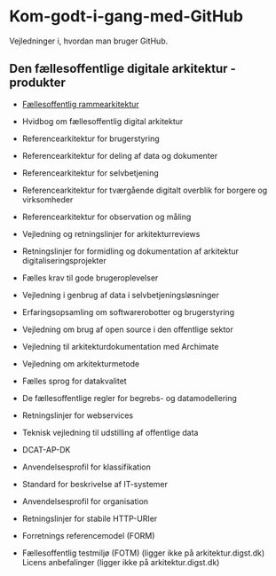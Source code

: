 # Kom-godt-i-gang-med-GitHub

Vejledninger i, hvordan man bruger GitHub.

## Den fællesoffentlige digitale arkitektur - produkter

- [Fællesoffentlig rammearkitektur](https://github.com/Faellesoffentlig-Digital-Arkitektur/Faellesoffentlig-rammearkitektur)

- Hvidbog om fællesoffentlig digital arkitektur

- Referencearkitektur for brugerstyring

- Referencearkitektur for deling af data og dokumenter

- Referencearkitektur for selvbetjening

- Referencearkitektur for tværgående digitalt overblik for borgere og virksomheder 

- Referencearkitektur for observation og måling

- Vejledning og retningslinjer for arkitekturreviews

- Retningslinjer for formidling og dokumentation af arkitektur digitaliseringsprojekter

- Fælles krav til gode brugeroplevelser

- Vejledning i genbrug af data i selvbetjeningsløsninger

- Erfaringsopsamling om softwarerobotter og brugerstyring

- Vejledning om brug af open source i den offentlige sektor

- Vejledning til arkitekturdokumentation med Archimate

- Vejledning om arkitekturmetode

- Fælles sprog for datakvalitet

- De fællesoffentlige regler for begrebs- og datamodellering

- Retningslinjer for webservices

- Teknisk vejledning til udstilling af offentlige data

- DCAT-AP-DK

- Anvendelsesprofil for klassifikation

- Standard for beskrivelse af IT-systemer

- Anvendelsesprofil for organisation

- Retningslinjer for stabile HTTP-URIer

- Forretnings referencemodel (FORM)

- Fællesoffentlig testmiljø (FOTM) (ligger ikke på arkitektur.digst.dk)
  Licens anbefalinger (ligger ikke på arkitektur.digst.dk)
